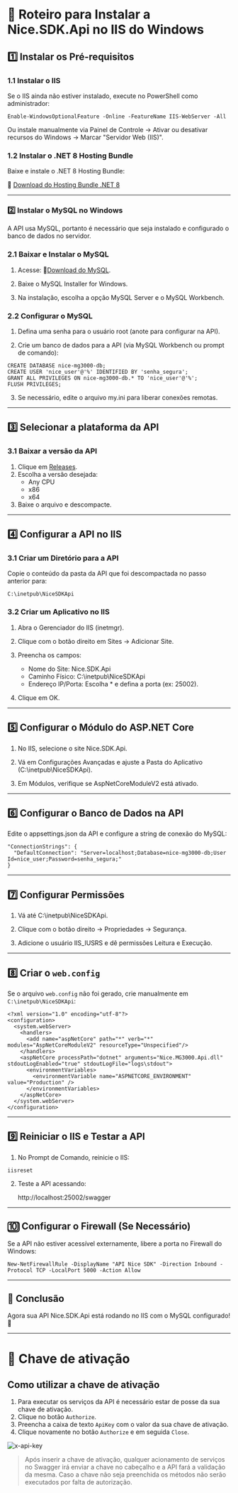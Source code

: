 # 📌 Roteiro para Instalar a Nice.SDK.Api no IIS do Windows

## 1️⃣ Instalar os Pré-requisitos

### 1.1 Instalar o IIS

Se o IIS ainda não estiver instalado, execute no PowerShell como administrador:

```
Enable-WindowsOptionalFeature -Online -FeatureName IIS-WebServer -All
```

Ou instale manualmente via Painel de Controle → Ativar ou desativar recursos do Windows → Marcar "Servidor Web (IIS)".

### 1.2 Instalar o .NET 8 Hosting Bundle
Baixe e instale o .NET 8 Hosting Bundle:

🔗 [Download do Hosting Bundle .NET 8](https://dotnet.microsoft.com/en-us/download/dotnet/8.0)

---

### 2️⃣ Instalar o MySQL no Windows
A API usa MySQL, portanto é necessário que seja instalado e configurado o banco de dados no servidor.

### 2.1 Baixar e Instalar o MySQL

1. Acesse: 🔗[Download do MySQL](https://dev.mysql.com/downloads/installer/).

2. Baixe o MySQL Installer for Windows.

3. Na instalação, escolha a opção MySQL Server e o MySQL Workbench.

### 2.2 Configurar o MySQL

1. Defina uma senha para o usuário root (anote para configurar na API).

2. Crie um banco de dados para a API (via MySQL Workbench ou prompt de comando):

```
CREATE DATABASE nice-mg3000-db;
CREATE USER 'nice_user'@'%' IDENTIFIED BY 'senha_segura';
GRANT ALL PRIVILEGES ON nice-mg3000-db.* TO 'nice_user'@'%';
FLUSH PRIVILEGES;
```

3. Se necessário, edite o arquivo my.ini para liberar conexões remotas.


---

## 3️⃣ Selecionar a plataforma da API

### 3.1 Baixar a versão da API

1. Clique em [Releases](https://github.com/nicebrasil/nice-sdk-delivery/releases).
2. Escolha a versão desejada:
   - Any CPU
   - x86
   - x64
3. Baixe o arquivo e descompacte.


---

## 4️⃣ Configurar a API no IIS

### 3.1 Criar um Diretório para a API

Copie o conteúdo da pasta da API que foi descompactada no passo anterior para:

```
C:\inetpub\NiceSDKApi
```

### 3.2 Criar um Aplicativo no IIS

1. Abra o Gerenciador do IIS (inetmgr).

2. Clique com o botão direito em Sites → Adicionar Site.

3. Preencha os campos:
   - Nome do Site: Nice.SDK.Api
   - Caminho Físico: C:\inetpub\NiceSDKApi
   - Endereço IP/Porta: Escolha * e defina a porta (ex: 25002).

4. Clique em OK.

---

## 5️⃣ Configurar o Módulo do ASP.NET Core

1. No IIS, selecione o site Nice.SDK.Api.

2. Vá em Configurações Avançadas e ajuste a Pasta do Aplicativo (C:\inetpub\NiceSDKApi).

3. Em Módulos, verifique se AspNetCoreModuleV2 está ativado.

---

## 6️⃣ Configurar o Banco de Dados na API
Edite o appsettings.json da API e configure a string de conexão do MySQL:

```
"ConnectionStrings": {
  "DefaultConnection": "Server=localhost;Database=nice-mg3000-db;User Id=nice_user;Password=senha_segura;"
}
```

---

## 7️⃣ Configurar Permissões

1. Vá até C:\inetpub\NiceSDKApi.

2. Clique com o botão direito → Propriedades → Segurança.

3. Adicione o usuário IIS_IUSRS e dê permissões Leitura e Execução.

---

## 8️⃣ Criar o `web.config`
Se o arquivo `web.config` não foi gerado, crie manualmente em `C:\inetpub\NiceSDKApi`:

```
<?xml version="1.0" encoding="utf-8"?>
<configuration>
  <system.webServer>
    <handlers>
      <add name="aspNetCore" path="*" verb="*" modules="AspNetCoreModuleV2" resourceType="Unspecified"/>
    </handlers>
    <aspNetCore processPath="dotnet" arguments="Nice.MG3000.Api.dll" stdoutLogEnabled="true" stdoutLogFile="logs\stdout">
      <environmentVariables>
        <environmentVariable name="ASPNETCORE_ENVIRONMENT" value="Production" />
      </environmentVariables>
    </aspNetCore>
  </system.webServer>
</configuration>
```

---

## 9️⃣ Reiniciar o IIS e Testar a API

1. No Prompt de Comando, reinicie o IIS:

```
iisreset
```

2. Teste a API acessando:

    http://localhost:25002/swagger


---

## 🔟 Configurar o Firewall (Se Necessário)
Se a API não estiver acessível externamente, libere a porta no Firewall do Windows:

```
New-NetFirewallRule -DisplayName "API Nice SDK" -Direction Inbound -Protocol TCP -LocalPort 5000 -Action Allow
```

---


## 🔹 Conclusão
Agora sua API Nice.SDK.Api está rodando no IIS com o MySQL configurado! 🚀


---

# 📌 Chave de ativação

## Como utilizar a chave de ativação

1. Para executar os serviços da API é necessário estar de posse da sua chave de ativação.
2. Clique no botão `Authorize`.
3. Preencha a caixa de texto `ApiKey` com o valor da sua chave de ativação.
4. Clique novamente no botão `Authorize` e em seguida `Close`.

![x-api-key](images/x-api-key.png "x-api-key")

> Após inserir a chave de ativação, qualquer acionamento de serviços no Swagger irá enviar a chave no cabeçalho e a API fará a validação da mesma.
> Caso a chave não seja preenchida os métodos não serão executados por falta de autorização.

